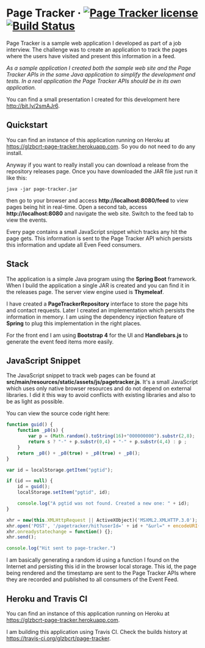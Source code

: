 # Page Tracker &middot; [![Page Tracker license](https://img.shields.io/badge/license-MIT-blue.svg)](https://github.com/glzbcrt/page-tracker/blob/master/LICENSE) [![Build Status](https://travis-ci.org/glzbcrt/page-tracker.svg?branch=master)](https://travis-ci.org/glzbcrt/page-tracker)

Page Tracker is a sample web application I developed as part of a job interview.
The challenge was to create an application to track the pages where the users have visited and present this information in a feed.

_As a sample application I created both the sample web site and the Page Tracker APIs in the same Java application to simplify the development and tests. In a real application the Page Tracker APIs should be in its own application._
 
You can find a small presentation I created for this development here http://bit.ly/2smAJr6.
 
## Quickstart

You can find an instance of this application running on Heroku at https://glzbcrt-page-tracker.herokuapp.com.
So you do not need to do any install.

Anyway if you want to really install you can download a release from the repository releases page.
Once you have downloaded the JAR file just run it like this:

```
java -jar page-tracker.jar
```

then go to your browser and access **http://localhost:8080/feed** to view pages being hit in real-time.
Open a second tab, access **http://localhost:8080** and navigate the web site. Switch to the feed tab to view the events.

Every page contains a small JavaScript snippet which tracks any hit the page gets.
This information is sent to the Page Tracker API which persists this information and update all Even Feed consumers.

## Stack

The application is a simple Java program using the **Spring Boot** framework. When I build the application a single JAR is created and you can find it in the releases page. The server view engine used is **Thymeleaf**.

I have created a **PageTrackerRepository** interface to store the page hits and contact requests. Later I created an implementation which persists the information in memory.
I am using the dependency injection feature of **Spring** to plug this implementation in the right places.

For the front end I am using **Bootstrap 4** for the UI and **Handlebars.js** to generate the event feed items more easily. 

## JavaScript Snippet

The JavaScript snippet to track web pages can be found at **src/main/resources/static/assets/js/pagetracker.js**.
It's a small JavaScript which uses only native browser resources and do not depend on external libraries. I did it this way to avoid conflicts with existing libraries and also to be as light as possible.

You can view the source code right here:

```javascript
function guid() {
    function _p8(s) {
        var p = (Math.random().toString(16)+"000000000").substr(2,8);
        return s ? "-" + p.substr(0,4) + "-" + p.substr(4,4) : p ;
    }
    return _p8() + _p8(true) + _p8(true) + _p8();
}

var id = localStorage.getItem("pgtid");

if (id == null) {
	id = guid();
	localStorage.setItem("pgtid", id);

	console.log("A pgtid was not found. Created a new one: " + id);
}

xhr = new(this.XMLHttpRequest || ActiveXObject)('MSXML2.XMLHTTP.3.0');
xhr.open('POST', '/pagetracker/hit?userId=' + id + "&url=" + encodeURI(document.location.pathname) + "&timestamp=" + Math.round(+new Date()/1000), true);
xhr.onreadystatechange = function() {};
xhr.send();

console.log("Hit sent to page-tracker.")

```

I am basically generating a random id using a function I found on the Internet and persisting this id in the browser local storage.
This id, the page being rendered and the timestamp are sent to the Page Tracker APIs where they are recorded and published to all consumers of the Event Feed.

## Heroku and Travis CI

You can find an instance of this application running on Heroku at https://glzbcrt-page-tracker.herokuapp.com.

I am building this application using Travis CI. Check the builds history at https://travis-ci.org/glzbcrt/page-tracker.
 
